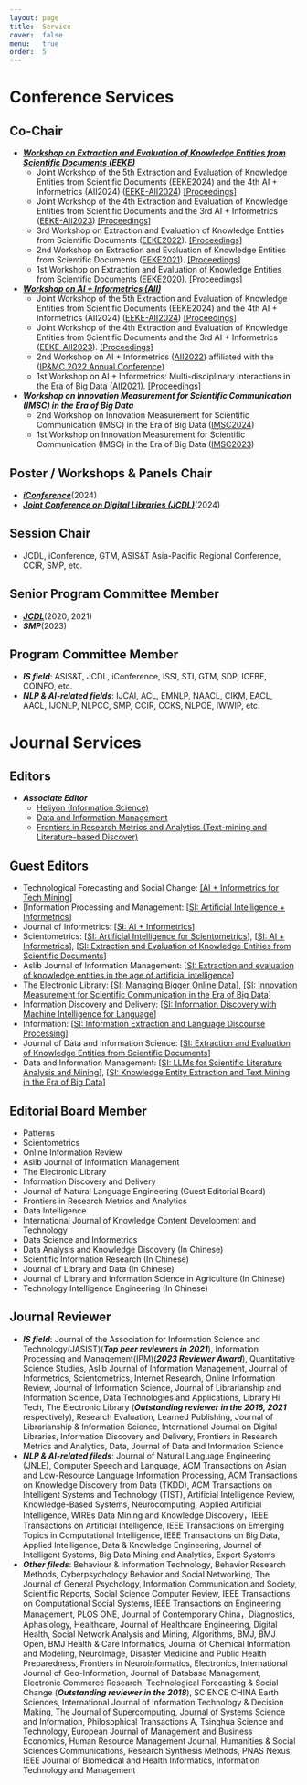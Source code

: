 ```yaml
---
layout: page
title:  Service
cover:  false
menu:   true
order:  5
---
```


# Conference Services

##  Co-Chair
* ***[Workshop on Extraction and Evaluation of Knowledge Entities from Scientific Documents (EEKE)](https://eeke-workshop.github.io/)***
  * Joint Workshop of the 5th Extraction and Evaluation of Knowledge Entities from Scientific Documents (EEKE2024) and the 4th AI + Informetrics (AII2024) ([EEKE-AII2024](https://eeke-workshop.github.io/2024/))   [[Proceedings]](https://ceur-ws.org/Vol-3745/) 
  * Joint Workshop of the 4th Extraction and Evaluation of Knowledge Entities from Scientific Documents and the 3rd AI + Informetrics ([EEKE-AII2023](https://eeke-workshop.github.io/2023/))   [[Proceedings]](https://ceur-ws.org/Vol-3451/)
  * 3rd Workshop on Extraction and Evaluation of Knowledge Entities from Scientific Documents ([EEKE2022](https://eeke-workshop.github.io/2022/)).  [[Proceedings]](http://ceur-ws.org/Vol-3210/)
  * 2nd Workshop on Extraction and Evaluation of Knowledge Entities from Scientific Documents ([EEKE2021](https://eeke-workshop.github.io/2021/)).  [[Proceedings]](http://ceur-ws.org/Vol-3004/)
  * 1st Workshop on Extraction and Evaluation of Knowledge Entities from Scientific Documents ([EEKE2020](https://eeke2020.github.io/)).  [[Proceedings]](http://ceur-ws.org/Vol-2658/)
* ***[Workshop on AI + Informetrics (AII)](https://ai-informetrics.github.io/)***
  * Joint Workshop of the 5th Extraction and Evaluation of Knowledge Entities from Scientific Documents (EEKE2024) and the 4th AI + Informetrics (AII2024) ([EEKE-AII2024](https://eeke-workshop.github.io/2024/))   [[Proceedings]](https://ceur-ws.org/Vol-3745/) 
  * Joint Workshop of the 4th Extraction and Evaluation of Knowledge Entities from Scientific Documents and the 3rd AI + Informetrics ([EEKE-AII2023](https://eeke-workshop.github.io/2023/)).  [[Proceedings]](https://ceur-ws.org/Vol-3451/)
  * 2nd Workshop on AI + Informetrics ([AII2022](https://ai-informetrics.github.io/2022/)) affiliated with the ([IP&MC 2022 Annual Conference](https://www.elsevier.com/events/conferences/information-processing-and-management-conference)) 
  * 1st Workshop on AI + Informetrics: Multi-disciplinary Interactions in the Era of Big Data ([AII2021](https://ai-informetrics.github.io/aii2021.html)).  [[Proceedings]](http://ceur-ws.org/Vol-2871/) 
* ***Workshop on Innovation Measurement for Scientific Communication (IMSC) in the Era of Big Data***
  * 2nd Workshop on Innovation Measurement for Scientific Communication (IMSC) in the Era of Big Data ([IMSC2024](https://imsc-committee.github.io/JCDL2024-IMSCworkshop/))
  * 1st Workshop on Innovation Measurement for Scientific Communication (IMSC) in the Era of Big Data ([IMSC2023](https://jcdl2023workshop-imsc.github.io/IMSC2023-workshop/))
    
## Poster / Workshops & Panels Chair
* [***iConference***](https://www.ischools.org/iconference)(2024)
* [***Joint Conference on Digital Libraries (JCDL)***](https://2024.jcdl.org/)(2024)

## Session Chair 
* JCDL, iConference, GTM, ASIS&T Asia-Pacific Regional Conference, CCIR, SMP, etc.

## Senior Program Committee Member  
* [***JCDL***](http://www.jcdl.org/)(2020, 2021)
* ***SMP***(2023)
  
## Program Committee Member 

* ***IS field***: ASIS&T, JCDL, iConference, ISSI, STI, GTM, SDP, ICEBE, COINFO, etc.
* ***NLP & AI-related fields***: IJCAI, ACL, EMNLP, NAACL, CIKM, EACL, AACL, IJCNLP, NLPCC, SMP, CCIR, CCKS, NLPOE, IWWIP, etc.


# Journal Services 

## Editors 
* ***Associate Editor***
  * [Heliyon (Information Science)](https://www.cell.com/heliyon/information-science)
  * [Data and Information Management](https://www.sciencedirect.com/journal/data-and-information-management)
  * [Frontiers in Research Metrics and Analytics (Text-mining and Literature-based Discover)](https://www.frontiersin.org/journals/research-metrics-and-analytics/sections/text-mining-and-literature-based-discovery)

## Guest Editors 
  * Technological Forecasting and Social Change: [[AI + Informetrics for Tech Mining]](https://www.sciencedirect.com/journal/technological-forecasting-and-social-change/about/call-for-papers#ai-informetrics-for-tech-mining)
  * [Information Processing and Management: [[SI: Artificial Intelligence + Informetrics](https://doi.org/10.1016/j.ipm.2023.103495)]
  * Journal of Informetrics: [[SI: AI + Informetrics](https://www.sciencedirect.com/special-issue/10VSKW931LL)]
  * Scientometrics: [[SI: Artificial Intelligence for Scientometrics](https://link.springer.com/journal/11192/updates/27667480)], [[SI: AI + Informetrics](https://link.springer.com/collections/ebfiegeiie)], [[SI: Extraction and Evaluation of Knowledge Entities from Scientific Documents](https://link.springer.com/collections/hbffbdggdj)]
  * Aslib Journal of Information Management: [[SI: Extraction and evaluation of knowledge entities in the age of artificial intelligence](https://www.emerald.com/insight/publication/issn/2050-3806/vol/75/iss/3)]
  * The Electronic Library: [[SI: Managing Bigger Online Data](https://www.emerald.com/insight/publication/issn/0264-0473/vol/35/iss/4)], [[SI: Innovation Measurement for Scientific Communication in the Era of Big Data](https://www.emerald.com/insight/publication/issn/0264-0473/vol/42/iss/6)]
  *  Information Discovery and Delivery:  [[SI: Information Discovery with Machine Intelligence for Language](https://www.emerald.com/insight/publication/issn/2398-6247/vol/48/iss/3)]
  * Information: [[SI: Information Extraction and Language Discourse Processing](https://www.mdpi.com/journal/information/special_issues/WYS02U2GTD)]
  * Journal of Data and Information Science: [[SI: Extraction and Evaluation of Knowledge Entities from Scientific Documents](https://www.sciendo.com/issue/JDIS/6/3)]
  * Data and Information Management: [[SI: LLMs for Scientific Literature Analysis and Mining](https://www.sciencedirect.com/journal/data-and-information-management/about/call-for-papers#llms-for-scientific-literature-analysis-and-mining)], [[SI: Knowledge Entity Extraction and Text Mining in the Era of Big Data](https://www.sciencedirect.com/journal/data-and-information-management/vol/5/issue/3)]

## Editorial Board Member
  * Patterns
  * Scientometrics
  * Online Information Review
  * Aslib Journal of Information Management
  * The Electronic Library
  * Information Discovery and Delivery
  * Journal of Natural Language Engineering (Guest Editorial Board)
  * Frontiers in Research Metrics and Analytics
  * Data Intelligence
  * International Journal of Knowledge Content Development and Technology
  * Data Science and Informetrics
  * Data Analysis and Knowledge Discovery (In Chinese)
  * Scientific Information Research (In Chinese)
  * Journal of Library and Data (In Chinese)
  * Journal of Library and Information Science in Agriculture (In Chinese)
  * Technology Intelligence Engineering (In Chinese)

## Journal Reviewer 
* ***IS field***: Journal of the Association for Information Science and Technology(JASIST)(***Top peer reviewers in 2021***), Information Processing and Management(IPM)(***2023 Reviewer Award***), Quantitative Science Studies, Aslib Journal of Information Management, Journal of Informetrics, Scientometrics, Internet Research, Online Information Review, Journal of Information Science, Journal of Librarianship and Information Science, Data Technologies and Applications, Library Hi Tech, The Electronic Library (***Outstanding reviewer in the 2018, 2021*** respectively), Research Evaluation, Learned Publishing, Journal of Librarianship & Information Science, International Journal on Digital Libraries, Information Discovery and Delivery, Frontiers in Research Metrics and Analytics, Data, Journal of Data and Information Science
* ***NLP & AI-related fileds***: Journal of Natural Language Engineering (JNLE), Computer Speech and Language, ACM Transactions on Asian and Low-Resource Language Information Processing, ACM Transactions on Knowledge Discovery from Data (TKDD), ACM Transactions on Intelligent Systems and Technology (TIST), Artificial Intelligence Review, Knowledge-Based Systems, Neurocomputing, Applied Artificial Intelligence, WIREs Data Mining and Knowledge Discovery，IEEE Transactions on Artificial Intelligence, IEEE Transactions on Emerging Topics in Computational Intelligence, IEEE Transactions on Big Data, Applied Intelligence, Data & Knowledge Engineering, Journal of Intelligent Systems, Big Data Mining and Analytics, Expert Systems
* ***Other fileds***: Behaviour & Information Technology, Behavior Research Methods, Cyberpsychology Behavior and Social Networking, The Journal of General Psychology, Information Communication and Society, Scientific Reports, Social Science Computer Review, IEEE Transactions on Computational Social Systems, IEEE Transactions on Engineering Management, PLOS ONE, Journal of Contemporary China，Diagnostics, Aphasiology, Healthcare, Journal of Healthcare Engineering, Digital Health, Social Network Analysis and Mining, Algorithms, BMJ, BMJ Open, BMJ Health & Care Informatics, Journal of Chemical Information and Modeling, NeuroImage, Disaster Medicine and Public Health Preparedness, Frontiers in Neuroinformatics, Electronics, International Journal of Geo-Information, Journal of Database Management, Electronic Commerce Research, Technological Forecasting & Social Change (***Outstanding reviewer in the 2018***), SCIENCE CHINA Earth Sciences, International Journal of Information Technology & Decision Making, The Journal of Supercomputing, Journal of Systems Science and Information, Philosophical Transactions A, Tsinghua Science and Technology, European Journal of Management and Business Economics, Human Resource Management Journal, Humanities & Social Sciences Communications, Research Synthesis Methods, PNAS Nexus, IEEE Journal of Biomedical and Health Informatics, Information Technology and Management

